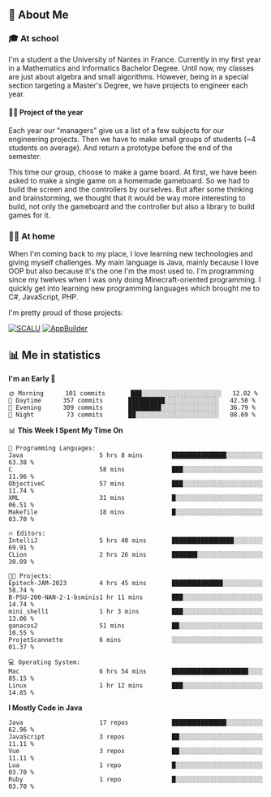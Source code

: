 ## 👀 About Me

### 🎓 At school

I'm a student a the University of Nantes in France. Currently in my first year in a Mathematics and Informatics Bachelor Degree. Until now, my classes are just about algebra and small algorithms. However, being in a special section targeting a Master's Degree, we have projects to engineer each year. 

#### 🔧🔬 Project of the year

Each year our "managers" give us a list of a few subjects for our engineering projects. Then we have to make small groups of students (~4 students on average). And return a prototype before the end of the semester.

This time our group, choose to make a game board. At first, we have been asked to make a single game on a homemade gameboard. So we had to build the screen and the controllers by ourselves. 
But after some thinking and brainstorming, we thought that it would be way more interesting to build, not only the gameboard and the controller but also a library to build games for it.

### 👨‍💻 At home

When I'm coming back to my place, I love learning new technologies and giving myself challenges. My main language is Java, mainly because I love OOP but also because it's the one I'm the most used to. I'm programming since my twelves when I was only doing Minecraft-oriented programming.  I quickly get into learning new programming languages which brought me to C#, JavaScript, PHP. 

I'm pretty proud of those projects:

[![SCALU](https://github-readme-stats.vercel.app/api/pin?username=renardfute&repo=SCALU)](https://github.com/renardfute/scalu)
[![AppBuilder](https://github-readme-stats.vercel.app/api/pin?username=pulsedev2&repo=AppBuilder)](https://github.com/pulsedev2/AppBuilder)

## 📊 Me in statistics
<!--START_SECTION:waka-->
**I'm an Early 🐤** 

```text
🌞 Morning      101 commits       ███░░░░░░░░░░░░░░░░░░░░░░   12.02 % 
🌆 Daytime      357 commits       ██████████░░░░░░░░░░░░░░░   42.50 % 
🌃 Evening      309 commits       █████████░░░░░░░░░░░░░░░░   36.79 % 
🌙 Night         73 commits       ██░░░░░░░░░░░░░░░░░░░░░░░   08.69 % 

```


📊 **This Week I Spent My Time On** 

```text
💬 Programming Languages: 
Java                     5 hrs 8 mins        ███████████████░░░░░░░░░░   63.38 % 
C                        58 mins             ███░░░░░░░░░░░░░░░░░░░░░░   11.96 % 
ObjectiveC               57 mins             ███░░░░░░░░░░░░░░░░░░░░░░   11.74 % 
XML                      31 mins             █░░░░░░░░░░░░░░░░░░░░░░░░   06.51 % 
Makefile                 18 mins             █░░░░░░░░░░░░░░░░░░░░░░░░   03.70 % 

🔥 Editors: 
IntelliJ                 5 hrs 40 mins       █████████████████░░░░░░░░   69.91 % 
CLion                    2 hrs 26 mins       ███████░░░░░░░░░░░░░░░░░░   30.09 % 

🐱‍💻 Projects: 
Epitech-JAM-2023         4 hrs 45 mins       ██████████████░░░░░░░░░░░   58.74 % 
B-PSU-200-NAN-2-1-bsminis1 hr 11 mins        ███░░░░░░░░░░░░░░░░░░░░░░   14.74 % 
mini_shell1              1 hr 3 mins         ███░░░░░░░░░░░░░░░░░░░░░░   13.06 % 
ganacos2                 51 mins             ██░░░░░░░░░░░░░░░░░░░░░░░   10.55 % 
ProjetScannette          6 mins              ░░░░░░░░░░░░░░░░░░░░░░░░░   01.37 % 

💻 Operating System: 
Mac                      6 hrs 54 mins       █████████████████████░░░░   85.15 % 
Linux                    1 hr 12 mins        ███░░░░░░░░░░░░░░░░░░░░░░   14.85 % 

```

**I Mostly Code in Java** 

```text
Java                     17 repos            ███████████████░░░░░░░░░░   62.96 % 
JavaScript               3 repos             ██░░░░░░░░░░░░░░░░░░░░░░░   11.11 % 
Vue                      3 repos             ██░░░░░░░░░░░░░░░░░░░░░░░   11.11 % 
Lua                      1 repo              █░░░░░░░░░░░░░░░░░░░░░░░░   03.70 % 
Ruby                     1 repo              █░░░░░░░░░░░░░░░░░░░░░░░░   03.70 % 

```



<!--END_SECTION:waka-->
